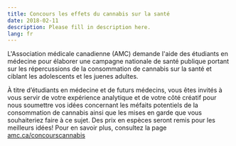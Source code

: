 ```yaml
---
title: Concours les effets du cannabis sur la santé
date: 2018-02-11
description: Please fill in description here.
lang: fr
---
```


L'Association m&eacute;dicale canadienne (AMC) demande l'aide des &eacute;tudiants en m&eacute;decine pour &eacute;laborer une campagne nationale de sant&eacute; publique portant sur les r&eacute;percussions de la consommation de cannabis sur la sant&eacute; et ciblant les adolescents et les juenes adultes.

&Agrave; titre d’&eacute;tudiants en m&eacute;decine et de futurs m&eacute;decins, vous &ecirc;tes invit&eacute;s &agrave; vous servir de votre exp&eacute;rience analytique et de votre c&ocirc;t&eacute; cr&eacute;atif pour nous soumettre vos id&eacute;es concernant les m&eacute;faits potentiels de la consommation de cannabis ainsi que les mises en garde que vous souhaiteriez faire &agrave; ce sujet. Des prix en esp&egrave;ces seront remis pour les meilleurs id&eacute;es! Pour en savoir plus, consultez la page [amc.ca/concourscannabis](https://www.cma.ca/Fr/Pages/cannabis-contest.aspx)